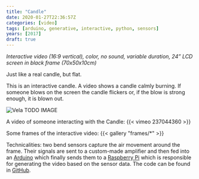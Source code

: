 ```yaml
---
title: "Candle"
date: 2020-01-27T22:36:57Z
categories: [video]
tags: [arduino, generative, interactive, python, sensors]
years: [2017]
draft: true
---
```


_Interactive video (16:9 vertical), color, no sound, variable duration, 24” LCD screen in black frame (70x50x10cm)_

Just like a real candle, but flat.
<!--more-->

This is an interactive candle. A video shows a candle calmly burning. If someone blows on the screen the candle flickers or, if the blow is strong enough, it is blown out.

![Vela][1]
TODO IMAGE

A video of someone interacting with the Candle:
{{< vimeo 237044360 >}}

Some frames of the interactive video:
{{< gallery "frames/*" >}}

Technicalities: two bend sensors capture the air movement around the frame. Their signals are sent to a custom-made amplifier and then fed into an [Arduino][2] which finally sends them to a [Raspberry Pi][3] which is responsible for generating the video based on the sensor data. The code can be found in [GitHub][4].

[1]: photos/vela_instalada.jpg
[2]: http://www.arduino.cc
[3]: https://www.raspberrypi.org
[4]: https://github.com/nununo/pyCandle2017